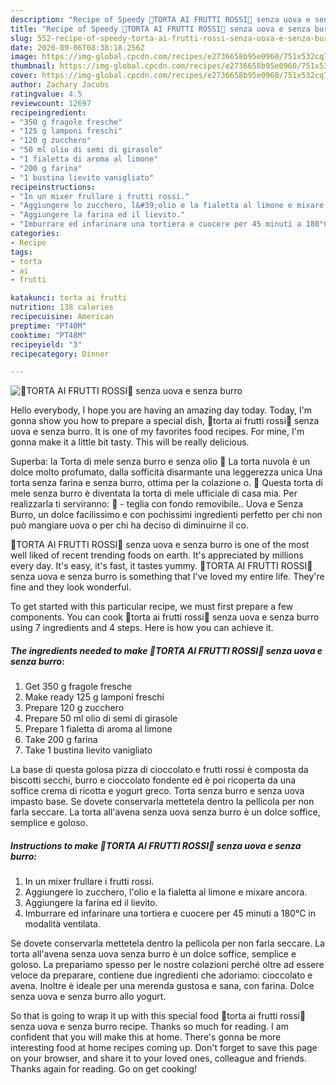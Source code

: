 ```yaml
---
description: "Recipe of Speedy 🍓TORTA AI FRUTTI ROSSI🍓 senza uova e senza burro"
title: "Recipe of Speedy 🍓TORTA AI FRUTTI ROSSI🍓 senza uova e senza burro"
slug: 552-recipe-of-speedy-torta-ai-frutti-rossi-senza-uova-e-senza-burro
date: 2020-09-06T08:38:18.256Z
image: https://img-global.cpcdn.com/recipes/e2736658b95e0960/751x532cq70/🍓torta-ai-frutti-rossi🍓-senza-uova-e-senza-burro-recipe-main-photo.jpg
thumbnail: https://img-global.cpcdn.com/recipes/e2736658b95e0960/751x532cq70/🍓torta-ai-frutti-rossi🍓-senza-uova-e-senza-burro-recipe-main-photo.jpg
cover: https://img-global.cpcdn.com/recipes/e2736658b95e0960/751x532cq70/🍓torta-ai-frutti-rossi🍓-senza-uova-e-senza-burro-recipe-main-photo.jpg
author: Zachary Jacobs
ratingvalue: 4.5
reviewcount: 12697
recipeingredient:
- "350 g fragole fresche"
- "125 g lamponi freschi"
- "120 g zucchero"
- "50 ml olio di semi di girasole"
- "1 fialetta di aroma al limone"
- "200 g farina"
- "1 bustina lievito vanigliato"
recipeinstructions:
- "In un mixer frullare i frutti rossi."
- "Aggiungere lo zucchero, l&#39;olio e la fialetta al limone e mixare ancora."
- "Aggiungere la farina ed il lievito."
- "Imburrare ed infarinare una tortiera e cuocere per 45 minuti a 180°C in modalità ventilata."
categories:
- Recipe
tags:
- torta
- ai
- frutti

katakunci: torta ai frutti 
nutrition: 138 calories
recipecuisine: American
preptime: "PT40M"
cooktime: "PT48M"
recipeyield: "3"
recipecategory: Dinner

---
```



![🍓TORTA AI FRUTTI ROSSI🍓 senza uova e senza burro](https://img-global.cpcdn.com/recipes/e2736658b95e0960/751x532cq70/🍓torta-ai-frutti-rossi🍓-senza-uova-e-senza-burro-recipe-main-photo.jpg)

Hello everybody, I hope you are having an amazing day today. Today, I'm gonna show you how to prepare a special dish, 🍓torta ai frutti rossi🍓 senza uova e senza burro. It is one of my favorites food recipes. For mine, I'm gonna make it a little bit tasty. This will be really delicious.

Superba: la Torta di mele senza burro e senza olio 🦄 La torta nuvola è un dolce molto profumato, dalla sofficità disarmante una leggerezza unica Una torta senza farina e senza burro, ottima per la colazione o. 🦄 Questa torta di mele senza burro è diventata la torta di mele ufficiale di casa mia. Per realizzarla ti serviranno: 🦄 - teglia con fondo removibile.. Uova e Senza Burro, un dolce facilissimo e con pochissimi ingredienti perfetto per chi non può mangiare uova o per chi ha deciso di diminuirne il co.

🍓TORTA AI FRUTTI ROSSI🍓 senza uova e senza burro is one of the most well liked of recent trending foods on earth. It's appreciated by millions every day. It's easy, it's fast, it tastes yummy. 🍓TORTA AI FRUTTI ROSSI🍓 senza uova e senza burro is something that I've loved my entire life. They're fine and they look wonderful.


To get started with this particular recipe, we must first prepare a few components. You can cook 🍓torta ai frutti rossi🍓 senza uova e senza burro using 7 ingredients and 4 steps. Here is how you can achieve it.

<!--inarticleads1-->

##### The ingredients needed to make 🍓TORTA AI FRUTTI ROSSI🍓 senza uova e senza burro:

1. Get 350 g fragole fresche
1. Make ready 125 g lamponi freschi
1. Prepare 120 g zucchero
1. Prepare 50 ml olio di semi di girasole
1. Prepare 1 fialetta di aroma al limone
1. Take 200 g farina
1. Take 1 bustina lievito vanigliato


La base di questa golosa pizza di cioccolato e frutti rossi è composta da biscotti secchi, burro e cioccolato fondente ed è poi ricoperta da una soffice crema di ricotta e yogurt greco. Torta senza burro e senza uova impasto base. Se dovete conservarla mettetela dentro la pellicola per non farla seccare. La torta all&#39;avena senza uova senza burro è un dolce soffice, semplice e goloso. 

<!--inarticleads2-->

##### Instructions to make 🍓TORTA AI FRUTTI ROSSI🍓 senza uova e senza burro:

1. In un mixer frullare i frutti rossi.
1. Aggiungere lo zucchero, l&#39;olio e la fialetta al limone e mixare ancora.
1. Aggiungere la farina ed il lievito.
1. Imburrare ed infarinare una tortiera e cuocere per 45 minuti a 180°C in modalità ventilata.


Se dovete conservarla mettetela dentro la pellicola per non farla seccare. La torta all&#39;avena senza uova senza burro è un dolce soffice, semplice e goloso. La prepariamo spesso per le nostre colazioni perché oltre ad essere veloce da preparare, contiene due ingredienti che adoriamo: cioccolato e avena. Inoltre è ideale per una merenda gustosa e sana, con farina. Dolce senza uova e senza burro allo yogurt. 

So that is going to wrap it up with this special food 🍓torta ai frutti rossi🍓 senza uova e senza burro recipe. Thanks so much for reading. I am confident that you will make this at home. There's gonna be more interesting food at home recipes coming up. Don't forget to save this page on your browser, and share it to your loved ones, colleague and friends. Thanks again for reading. Go on get cooking!
